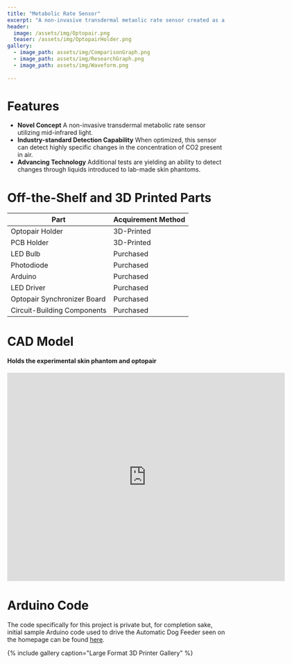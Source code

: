 ```yaml
---
title: "Metabolic Rate Sensor"
excerpt: "A non-invasive transdermal metaolic rate sensor created as a research project."
header:
  image: /assets/img/Optopair.png
  teaser: /assets/img/OptopairHolder.png
gallery:
  - image_path: assets/img/ComparisonGraph.png
  - image_path: assets/img/ResearchGraph.png
  - image_path: assets/img/Waveform.png
   
---
```


# Features

* **Novel Concept** A non-invasive transdermal metabolic rate sensor utilizing mid-infrared light.
* **Industry-standard Detection Capability** When optimized, this sensor can detect highly specific changes in the concentration of CO2 present in air.
* **Advancing Technology** Additional tests are yielding an ability to detect changes through liquids introduced to lab-made skin phantoms.

# Off-the-Shelf and 3D Printed Parts

|Part|Acquirement Method|
|----|----|
|Optopair Holder|3D-Printed|
|PCB Holder|3D-Printed|
|LED Bulb|Purchased|
|Photodiode|Purchased|
|Arduino|Purchased|
|LED Driver|Purchased|
|Optopair Synchronizer Board|Purchased|
|Circuit-Building Components|Purchased|

# CAD Model
#### Holds the experimental skin phantom and optopair
<iframe src="https://myhub.autodesk360.com/ue2d8555f/shares/public/SH56a43QTfd62c1cd9684d1a2561ee276e90?mode=embed" width="640" height="480" allowfullscreen="true" webkitallowfullscreen="true" mozallowfullscreen="true"  frameborder="0"></iframe>

# Arduino Code
The code specifically for this project is private but, for completion sake, initial sample Arduino code used to drive the Automatic Dog Feeder seen on the homepage can be found [here](https://github.com/kaelonmc/Misc.-Arduino-Code/blob/35504efb8428851e06a30b6429d3b5981f38d774/Dog_Feeder_Sample_Code.ino).

{% include gallery caption="Large Format 3D Printer Gallery" %}
